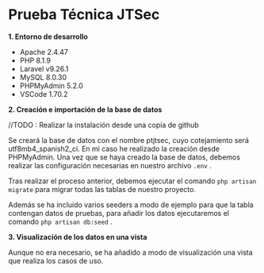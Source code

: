 # Prueba Técnica JTSec

**1. Entorno de desarrollo**
- Apache 2.4.47
- PHP 8.1.9
- Laravel v9.26.1 
- MySQL 8.0.30
- PHPMyAdmin 5.2.0
- VSCode 1.70.2

**2. Creación e importación de la base de datos**

//TODO : Realizar la instalación desde una copia de github

Se creará la base de datos con el nombre ptjtsec, cuyo cotejamiento será utf8mb4_spanish2_ci. En mi caso he realizado la creación desde PHPMyAdmin.
Una vez que se haya creado la base de datos, debemos realizar las configuración necesarias en nuestro archivo `.env` .

Tras realizar el proceso anterior, debemos ejecutar el comando `php artisan migrate` para migrar todas las tablas de nuestro proyecto.

Además se ha incluido varios seeders a modo de ejemplo para que la tabla contengan datos de pruebas, para añadir los datos ejecutaremos
el comando `php artisan db:seed` .

**3. Visualización de los datos en una vista**

Aunque no era necesario, se ha añadido a modo de visualización una vista que realiza los casos de uso.

